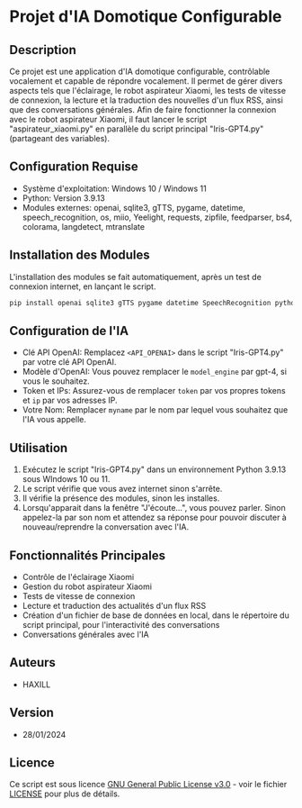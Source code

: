 # Projet d'IA Domotique Configurable

## Description
Ce projet est une application d'IA domotique configurable, contrôlable vocalement et capable de répondre vocalement. Il permet de gérer divers aspects tels que l'éclairage, le robot aspirateur Xiaomi, les tests de vitesse de connexion, la lecture et la traduction des nouvelles d'un flux RSS, ainsi que des conversations générales.
Afin de faire fonctionner la connexion avec le robot aspirateur Xiaomi, il faut lancer le script "aspirateur_xiaomi.py" en parallèle du script principal "Iris-GPT4.py" (partageant des variables).

## Configuration Requise
- Système d'exploitation: Windows 10 / Windows 11
- Python: Version 3.9.13
- Modules externes: openai, sqlite3, gTTS, pygame, datetime, speech_recognition, os, miio, Yeelight, requests, zipfile, feedparser, bs4, colorama, langdetect, mtranslate

## Installation des Modules
L'installation des modules se fait automatiquement, après un test de connexion internet, en lançant le script.
```bash
pip install openai sqlite3 gTTS pygame datetime SpeechRecognition python-miio Yeelight requests zipfile feedparser beautifulsoup4 colorama langdetect mtranslate
```

## Configuration de l'IA
- Clé API OpenAI: Remplacez `<API_OPENAI>` dans le script "Iris-GPT4.py" par votre clé API OpenAI.
- Modèle d'OpenAI: Vous pouvez remplacer le `model_engine` par gpt-4, si vous le souhaitez.
- Token et IPs: Assurez-vous de remplacer `token` par vos propres tokens et `ip` par vos adresses IP.
- Votre Nom: Remplacer `myname` par le nom par lequel vous souhaitez que l'IA vous appelle.

## Utilisation
1. Exécutez le script "Iris-GPT4.py" dans un environnement Python 3.9.13 sous WIndows 10 ou 11.
2. Le script vérifie que vous avez internet sinon s'arrête.
3. Il vérifie la présence des modules, sinon les installes.
4. Lorsqu'apparait dans la fenêtre "J'écoute...", vous pouvez parler. Sinon appelez-la par son nom et attendez sa réponse pour pouvoir discuter à nouveau/reprendre la conversation avec l'IA.

## Fonctionnalités Principales
- Contrôle de l'éclairage Xiaomi
- Gestion du robot aspirateur Xiaomi
- Tests de vitesse de connexion
- Lecture et traduction des actualités d'un flux RSS
- Création d'un fichier de base de données en local, dans le répertoire du script principal, pour l'interactivité des conversations
- Conversations générales avec l'IA

## Auteurs
- HAXILL

## Version
- 28/01/2024

## Licence
Ce script est sous licence [GNU General Public License v3.0](https://www.gnu.org/licenses/gpl-3.0.html) - voir le fichier [LICENSE](https://github.com/Haxill/iris-project-domotic/blob/main/LICENSE) pour plus de détails.
